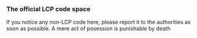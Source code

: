 ### The official LCP code space
If you notice any non-LCP code here, please report it to the authorities as soon as possible. A mere act of posession is punishable by death
